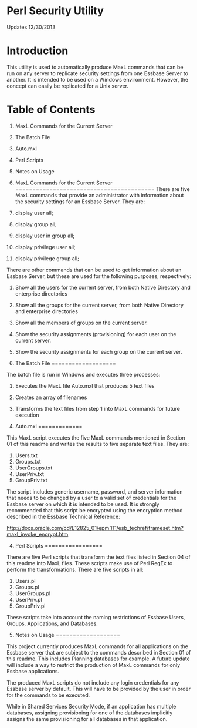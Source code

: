 Perl Security Utility
======================

Updates
12/30/2013 

Introduction
=============

This utility is used to automatically produce MaxL commands that can be run on any server to replicate security settings from one Essbase Server to another. It is intended to be used on a Windows environment. However, the concept can easily be replicated for a Unix server.

Table of Contents
=================

01. MaxL Commands for the Current Server
02. The Batch File
03. Auto.mxl
04. Perl Scripts
05. Notes on Usage



01. MaxL Commands for the Current Server
=========================================
There are five MaxL commands that provide an administrator with information about the security settings for an Essbase Server. They are:

1. display user all;
2. display group all;
3. display user in group all;
4. display privilege user all;
5. display privilege group all;

There are other commands that can be used to get information about an Essbase Server, but these are used for the following purposes, respectively:

1. Show all the users for the current server, from both Native Directory and enterprise directories
2. Show all the groups for the current server, from both Native Directory and enterprise directories
3. Show all the members of groups on the current server.
4. Show the security assignments (provisioning) for each user on the current server.
5. Show the security assignments for each group on the current server.


02. The Batch File
===================

The batch file is run in Windows and executes three processes:

1. Executes the MaxL file Auto.mxl that produces 5 text files
2. Creates an array of filenames
3. Transforms the text files from step 1 into MaxL commands for future execution


03. Auto.mxl
=============

This MaxL script executes the five MaxL commands mentioned in Section 01 of this readme and writes the results to five separate text files. They are:

1. Users.txt
2. Groups.txt
3. UserGroups.txt
4. UserPriv.txt
5. GroupPriv.txt

The script includes generic username, password, and server information that needs to be changed by a user to a valid set of credentials for the Essbase server on which it is intended to be used. It is strongly recommended that this script be encrypted using the encryption method described in the Essbase Technical Reference:

http://docs.oracle.com/cd/E12825_01/epm.111/esb_techref/frameset.htm?maxl_invoke_encrypt.htm

04. Perl Scripts
=================

There are five Perl scripts that transform the text files listed in Section 04 of this readme into MaxL files. These scripts make use of Perl RegEx to perform the transformations. There are five scripts in all:

1. Users.pl
2. Groups.pl
3. UserGroups.pl
4. UserPriv.pl
5. GroupPriv.pl

These scripts take into account the naming restrictions of Essbase Users, Groups, Applications, and Databases.


05. Notes on Usage
===================

This project currently produces MaxL commands for all applications on the Essbase server that are subject to the commands described in Section 01 of this readme. This includes Planning databases for example. A future update will include a way to restrict the production of MaxL commands for only Essbase applications.

The produced MaxL scripts do not include any login credentials for any Essbase server by default. This will have to be provided by the user in order for the commands to be executed. 

While in Shared Services Security Mode, if an application has multiple databases, assigning provisioning for one of the databases implicitly assigns the same provisioning for all databases in that application.

